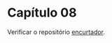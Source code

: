 # Capítulo 08

Verificar o repositório [encurtador].

[encurtador]: <https://github.com/danielfs/encurtador>
